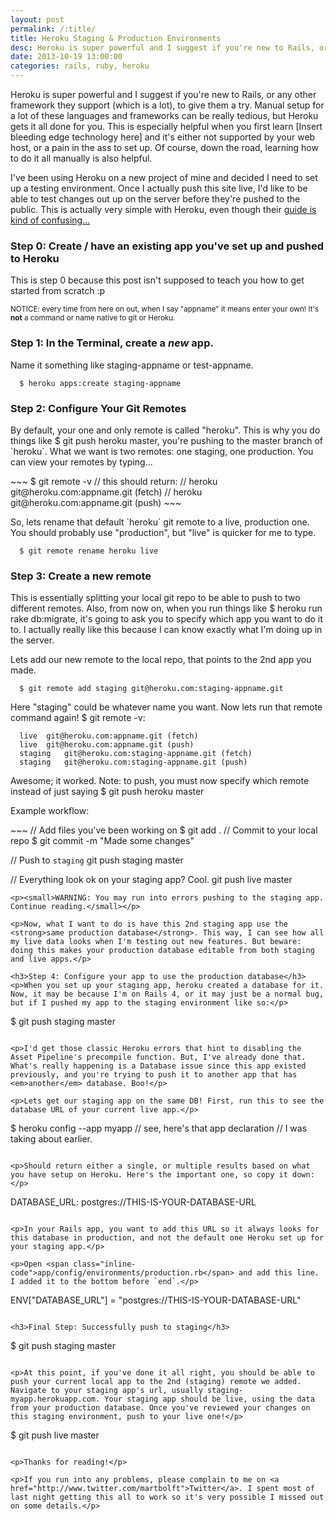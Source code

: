```yaml
---
layout: post
permalink: /:title/
title: Heroku Staging & Production Environments
desc: Heroku is super powerful and I suggest if you're new to Rails, or any other framework they support (which is a lot), to give them a try. Manual setup for a lot of these languages and frameworks can be really tedious, but Heroku gets it all done for you. This is especially helpful when you first learn [Insert bleeding edge technology here] and it's either not supported by your web host, or a pain in the ass to set up. Of course, down the road, learning how to do it all manually is also helpful.
date: 2013-10-19 13:00:00
categories: rails, ruby, heroku
---
```



<p>Heroku is super powerful and I suggest if you're new to Rails, or any other framework they support (which is a lot), to give them a try. Manual setup for a lot of these languages and frameworks can be really tedious, but Heroku gets it all done for you. This is especially helpful when you first learn [Insert bleeding edge technology here] and it's either not supported by your web host, or a pain in the ass to set up. Of course, down the road, learning how to do it all manually is also helpful.</p>

<p>I've been using Heroku on a new project of mine and decided I need to set up a testing environment. Once I actually push this site live, I'd like to be able to test changes out up on the server before they're pushed to the public. This is actually very simple with Heroku, even though their <a href="https://devcenter.heroku.com/articles/multiple-environments">guide is kind of confusing...</a></p>

<h3>Step 0: Create / have an existing app you've set up and pushed to Heroku</h3>

<p>This is step 0 because this post isn't supposed to teach you how to get started from scratch :p</p>

<p><small>NOTICE: every time from here on out, when I say "appname" it means enter your own! It's <strong>not</strong> a command or name native to git or Heroku.</small></p>

<h3>Step 1: In the Terminal, create a <em>new</em> app.</h3>

<p>Name it something like staging-appname or test-appname.</p>

~~~
  $ heroku apps:create staging-appname
~~~

<h3>Step 2: Configure Your Git Remotes</h3>
<p>By default, your one and only remote is called "heroku". This is why you do things like <span class="inline-code">$ git push heroku master</span>, you're pushing to the master branch of `heroku`. What we want is two remotes: one staging, one production. You can view your remotes by typing...</p>
~~~
  $ git remote -v
  // this should return:
  // heroku	git@heroku.com:appname.git (fetch)
  // heroku	git@heroku.com:appname.git (push)
~~~

<p>So, lets rename that default `heroku` git remote to a live, production one. You should probably use "production", but "live" is quicker for me to type.</p>

~~~
  $ git remote rename heroku live
~~~

<h3>Step 3: Create a new remote</h3>
<p>This is essentially splitting your local git repo to be able to push to two different remotes. Also, from now on, when you run things like <span class="inline-code">$ heroku run rake db:migrate</span>, it's going to ask you to specify which app you want to do it to. I actually really like this because I can know exactly what I'm doing up in the server.</p>

<p>Lets add our new remote to the local repo, that points to the 2nd app you made.</p>

~~~
  $ git remote add staging git@heroku.com:staging-appname.git
~~~

<p>Here "staging" could be whatever name you want. Now lets run that remote command again! <span class="inline-code">$ git remote -v</span>:</p>

~~~
  live	git@heroku.com:appname.git (fetch)
  live	git@heroku.com:appname.git (push)
  staging	git@heroku.com:staging-appname.git (fetch)
  staging	git@heroku.com:staging-appname.git (push)
~~~

<p>Awesome; it worked. Note: to push, you must now specify which remote instead of just saying <span class="inline-code">$ git push heroku master</span></p>

<p>Example workflow:</p>
~~~
  // Add files you've been working on
  $ git add .
  // Commit to your local repo
  $ git commit -m "Made some changes"

  // Push to `staging`
  git push staging master

  // Everything look ok on your staging app? Cool.
  git push live master

~~~
<p><small>WARNING: You may run into errors pushing to the staging app. Continue reading.</small></p>

<p>Now, what I want to do is have this 2nd staging app use the <strong>same production database</strong>. This way, I can see how all my live data looks when I'm testing out new features. But beware: doing this makes your production database editable from both staging and live apps.</p>

<h3>Step 4: Configure your app to use the production database</h3>
<p>When you set up your staging app, heroku created a database for it. Now, it may be because I'm on Rails 4, or it may just be a normal bug, but if I pushed my app to the staging environment like so:</p>

~~~
  $ git push staging master
~~~

<p>I'd get those classic Heroku errors that hint to disabling the Asset Pipeline's precompile function. But, I've already done that. What's really happening is a Database issue since this app existed previously, and you're trying to push it to another app that has <em>another</em> database. Boo!</p>

<p>Lets get our staging app on the same DB! First, run this to see the database URL of your current live app.</p>

~~~
  $ heroku config --app myapp
  // see, here's that app declaration
  // I was taking about earlier.
~~~

<p>Should return either a single, or multiple results based on what you have setup on Heroku. Here's the important one, so copy it down:</p>

~~~
DATABASE_URL: postgres://THIS-IS-YOUR-DATABASE-URL
~~~

<p>In your Rails app, you want to add this URL so it always looks for this database in production, and not the default one Heroku set up for your staging app.</p>

<p>Open <span class="inline-code">app/config/environments/production.rb</span> and add this line. I added it to the bottom before `end`.</p>

~~~
  ENV["DATABASE_URL"] = "postgres://THIS-IS-YOUR-DATABASE-URL"
~~~

<h3>Final Step: Successfully push to staging</h3>

~~~
  $ git push staging master
~~~

<p>At this point, if you've done it all right, you should be able to push your current local app to the 2nd (staging) remote we added. Navigate to your staging app's url, usually staging-myapp.herokuapp.com. Your staging app should be live, using the data from your production database. Once you've reviewed your changes on this staging environment, push to your live one!</p>

~~~
  $ git push live master
~~~

<p>Thanks for reading!</p>

<p>If you run into any problems, please complain to me on <a href="http://www.twitter.com/martbolft">Twitter</a>. I spent most of last night getting this all to work so it's very possible I missed out on some details.</p>
